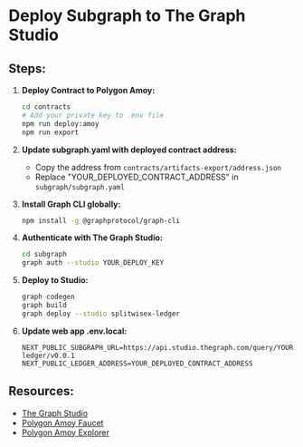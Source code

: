 # Deploy Subgraph to The Graph Studio

## Steps:

1. **Deploy Contract to Polygon Amoy:**
   ```bash
   cd contracts
   # Add your private key to .env file
   npm run deploy:amoy
   npm run export
   ```

2. **Update subgraph.yaml with deployed contract address:**
   - Copy the address from `contracts/artifacts-export/address.json`
   - Replace "YOUR_DEPLOYED_CONTRACT_ADDRESS" in `subgraph/subgraph.yaml`

3. **Install Graph CLI globally:**
   ```bash
   npm install -g @graphprotocol/graph-cli
   ```

4. **Authenticate with The Graph Studio:**
   ```bash
   cd subgraph
   graph auth --studio YOUR_DEPLOY_KEY
   ```

5. **Deploy to Studio:**
   ```bash
   graph codegen
   graph build
   graph deploy --studio splitwisex-ledger
   ```

6. **Update web app .env.local:**
   ```
   NEXT_PUBLIC_SUBGRAPH_URL=https://api.studio.thegraph.com/query/YOUR_ID/splitwisex-ledger/v0.0.1
   NEXT_PUBLIC_LEDGER_ADDRESS=YOUR_DEPLOYED_CONTRACT_ADDRESS
   ```

## Resources:
- [The Graph Studio](https://thegraph.com/studio/)
- [Polygon Amoy Faucet](https://faucet.polygon.technology/)
- [Polygon Amoy Explorer](https://amoy.polygonscan.com/)